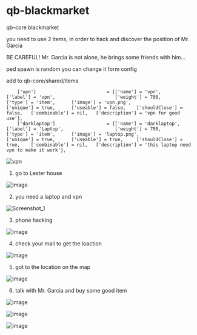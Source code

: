 # qb-blackmarket
qb-core blackmarket

you need to use 2 items, in order to hack and discover the position of Mr. Garcia

BE CAREFUL! Mr. Garcia is not alone, he brings some friends with him...

ped spawn is random you can change it form config

add to qb-core/shared/items

```
	['vpn'] 			 	 	     = {['name'] = 'vpn', 			  		        ['label'] = 'vpn', 					    ['weight'] = 700, 		['type'] = 'item', 		['image'] = 'vpn.png', 				    ['unique'] = true, 		['useable'] = false, 	['shouldClose'] = false,   ['combinable'] = nil,   ['description'] = 'vpn for good use'},
	['darklaptop'] 			 	 	 = {['name'] = 'darklaptop', 			  		['label'] = 'Laptop', 					['weight'] = 700, 		['type'] = 'item', 		['image'] = 'laptop.png', 				['unique'] = true, 		['useable'] = true, 	['shouldClose'] = true,    ['combinable'] = nil,   ['description'] = 'this laptop need vpn to make it work'},

```
![vpn](https://user-images.githubusercontent.com/89742984/190626872-e76710fb-ca0a-4231-9e0d-137bb909cb1c.png)


1)  go to Lester house


![image](https://user-images.githubusercontent.com/89742984/190621380-b331e282-9798-48b3-a890-d04a9cdad645.png)

2)  you need a laptop and vpn


![Screenshot_1](https://user-images.githubusercontent.com/70651562/215299222-de0f796e-fd60-4546-aedc-c8d7e55cf71f.png)


3)  phone hacking

![image](https://user-images.githubusercontent.com/89742984/190622082-11b1b912-414e-4b3e-8a9f-86fde5a955c8.png)

4)  check your mail to get the loaction


![image](https://user-images.githubusercontent.com/89742984/190622765-21aac3fe-a723-44d8-8b00-f566dbe11136.png)

5)  got to the location on the map


![image](https://user-images.githubusercontent.com/89742984/190622904-64d64256-16b2-4156-8056-0f9742f0fe3c.png)

6)  talk with Mr. Garcia and buy some good item

![image](https://user-images.githubusercontent.com/89742984/190623303-f3247ff9-ef9c-4f1b-a814-4cf990a83608.png)


![image](https://user-images.githubusercontent.com/89742984/190623326-440f426f-aa3f-40a3-b4a8-2ae80c141a4e.png)


![image](https://user-images.githubusercontent.com/89742984/190623389-e8756c44-fa91-49dc-86ef-ea18c79d5633.png)


